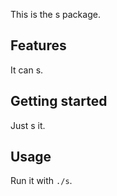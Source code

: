 This is the s package.

## Features

It can s.

## Getting started

Just s it.

## Usage

Run it with `./s`.

